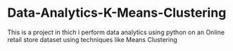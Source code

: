 # Data-Analytics-K-Means-Clustering
This is a project in thich i perform data analytics using python on an Online retail store dataset using techniques like Means Clustering
